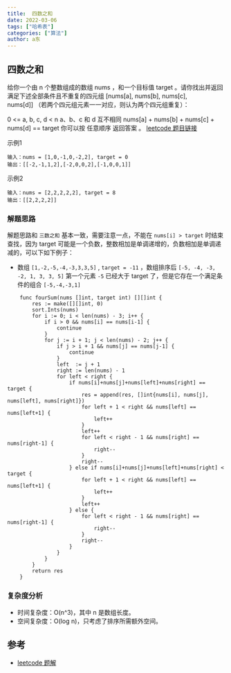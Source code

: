 ```yaml
---
title:  四数之和
date: 2022-03-06
tags: ["哈希表"]
categories: ["算法"]
author: a东
---
```


##   四数之和
给你一个由 n 个整数组成的数组 nums ，和一个目标值 target 。请你找出并返回满足下述全部条件且不重复的四元组 [nums[a], nums[b], nums[c], nums[d]] （若两个四元组元素一一对应，则认为两个四元组重复）：

0 <= a, b, c, d < n
a、b、c 和 d 互不相同
nums[a] + nums[b] + nums[c] + nums[d] == target
你可以按 任意顺序 返回答案 。
[ leetcode 题目链接](https://leetcode-cn.com/problems/4sum/)

示例1
```
输入：nums = [1,0,-1,0,-2,2], target = 0
输出：[[-2,-1,1,2],[-2,0,0,2],[-1,0,0,1]]
```

示例2
```
输入：nums = [2,2,2,2,2], target = 8
输出：[[2,2,2,2]]
```
<!-- more -->


### 解题思路
解题思路和 `三数之和` 基本一致，需要注意一点，不能在 `nums[i] > target` 时结束查找，因为 target 可能是一个负数，整数相加是单调递增的，负数相加是单调递减的，可以下如下例子：
- 数组 `[1,-2,-5,-4,-3,3,3,5]` , `target = -11` ，数组排序后 `[-5, -4, -3, -2, 1, 3, 3, 5]` 第一个元素 `-5` 已经大于 target 了，但是它存在一个满足条件的组合 `[-5,-4,-3,1]`


```cgo
    func fourSum(nums []int, target int) [][]int {
        res := make([][]int, 0)
        sort.Ints(nums)
        for i := 0; i < len(nums) - 3; i++ {
            if i > 0 && nums[i] == nums[i-1] {
                continue
            }
            for j := i + 1; j < len(nums) - 2; j++ {
                if j > i + 1 && nums[j] == nums[j-1] {
                    continue
                }
                left  := j + 1
                right := len(nums) - 1
                for left < right {
                    if nums[i]+nums[j]+nums[left]+nums[right] == target {
                        res = append(res, []int{nums[i], nums[j], nums[left], nums[right]})
                        for left + 1 < right && nums[left] == nums[left+1] {
                            left++
                        }  
                        left++
                        for left < right - 1 && nums[right] == nums[right-1] {
                            right--
                        }
                        right--
                    } else if nums[i]+nums[j]+nums[left]+nums[right] < target {
                        for left + 1 < right && nums[left] == nums[left+1] {
                            left++
                        }  
                        left++
                    } else {
                        for left < right - 1 && nums[right] == nums[right-1] {
                            right--
                        }
                        right--
                    }
                }
            }
        }
        return res
    }
```


### 复杂度分析
- 时间复杂度：O(n^3)，其中 n 是数组长度。
- 空间复杂度：O(log n)，只考虑了排序所需额外空间。

## 参考
* [leetcode 题解](https://leetcode-cn.com/problems/4sum/solution/si-shu-zhi-he-by-leetcode-solution/)






